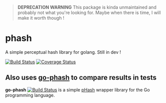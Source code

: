 > **DEPRECATION WARNING**
> This package is kinda unmaintained and probably not what you're looking for.
> Maybe when there is time, I will make it worth though !

phash
=====

A simple perceptual hash library for golang. Still in dev !

[![Build Status](https://travis-ci.org/azr/phash.svg?branch=master)](https://travis-ci.org/azr/phash)
[![Coverage Status](https://img.shields.io/coveralls/azr/phash.svg)](https://coveralls.io/r/azr/phash)

Also uses [go-phash](https://github.com/kavu/go-phash) to compare results in tests
----------------------------------------------

**go-phash** [![Build Status](https://travis-ci.org/kavu/go-phash.png?branch=master)](https://travis-ci.org/kavu/go-phash) is a simple [pHash](http://phash.org) wrapper library for the Go programming language.
